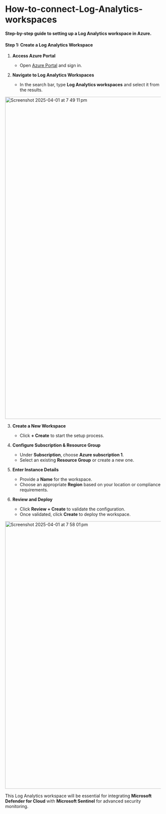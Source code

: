 # How-to-connect-Log-Analytics-workspaces
**Step-by-step guide to setting up a Log Analytics workspace in Azure.**  

#### **Step 1: Create a Log Analytics Workspace**  

1. **Access Azure Portal**  
   - Open [Azure Portal](https://portal.azure.com) and sign in.  

2. **Navigate to Log Analytics Workspaces**  
   - In the search bar, type **Log Analytics workspaces** and select it from the results.  
<img width="1039" alt="Screenshot 2025-04-01 at 7 49 11 pm" src="https://github.com/user-attachments/assets/fff7bc62-6f4d-411e-befc-88f2b2b33469" />

3. **Create a New Workspace**  
   - Click **+ Create** to start the setup process.  

4. **Configure Subscription & Resource Group**  
   - Under **Subscription**, choose **Azure subscription 1**.  
   - Select an existing **Resource Group** or create a new one.  

5. **Enter Instance Details**  
   - Provide a **Name** for the workspace.  
   - Choose an appropriate **Region** based on your location or compliance requirements.  

6. **Review and Deploy**  
   - Click **Review + Create** to validate the configuration.  
   - Once validated, click **Create** to deploy the workspace.  
<img width="863" alt="Screenshot 2025-04-01 at 7 58 01 pm" src="https://github.com/user-attachments/assets/13abf055-1e17-4b1a-a885-4f6ec433f6bb" />

This Log Analytics workspace will be essential for integrating **Microsoft Defender for Cloud** with **Microsoft Sentinel** for advanced security monitoring.
